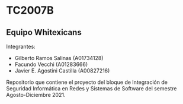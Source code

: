 # TC2007B

## Equipo Whitexicans
Integrantes:
- Gilberto Ramos Salinas (A01734128)
- Facundo Vecchi (A01283666)
- Javier E. Agostini Castilla (A00827216)

Repositorio que contiene el proyecto del bloque de Integración de Seguridad Informática en Redes y Sistemas de Software del semestre Agosto-Diciembre 2021.
